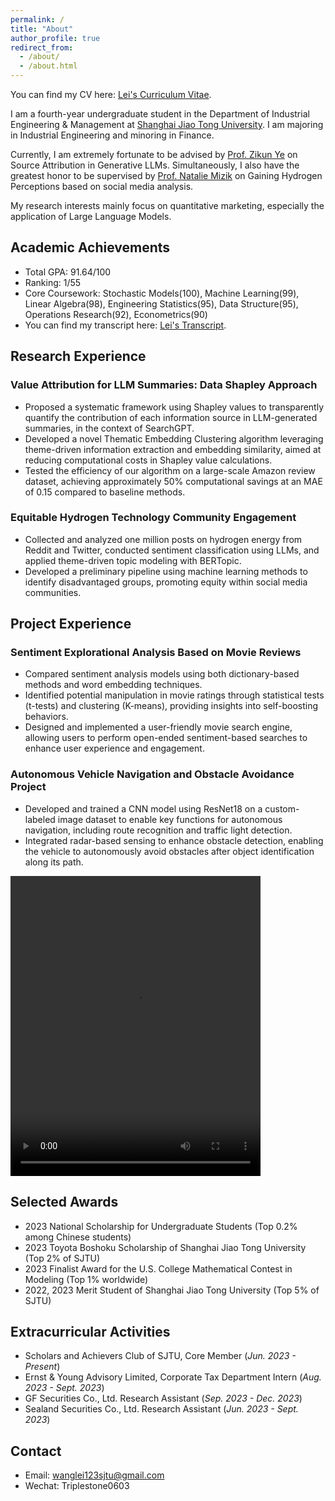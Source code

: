 ```yaml
---
permalink: /
title: "About"
author_profile: true
redirect_from: 
  - /about/
  - /about.html
---
```



You can find my CV here: [Lei's Curriculum Vitae](../Lei_CV.pdf).

I am a fourth-year undergraduate student in the Department of Industrial Engineering & Management at [Shanghai Jiao Tong University](https://en.sjtu.edu.cn/). I am majoring in Industrial Engineering and minoring in Finance.

Currently, I am extremely fortunate to be advised by [Prof. Zikun Ye](https://zikunye.com/) on Source Attribution in Generative LLMs. Simultaneously, I also have the greatest honor to be supervised by [Prof. Natalie Mizik](https://foster.uw.edu/faculty-research/directory/natalie-mizik/) on Gaining Hydrogen Perceptions based on social media analysis. 

My research interests mainly focus on quantitative marketing, especially the application of Large Language Models.

Academic Achievements
------
* Total GPA: 91.64/100
* Ranking: 1/55
* Core Coursework: Stochastic Models(100), Machine Learning(99), Linear Algebra(98), Engineering Statistics(95), Data Structure(95), Operations Research(92), Econometrics(90)
* You can find my transcript here: [Lei's Transcript](../files/Transcript.pdf).


Research Experience
------
### Value Attribution for LLM Summaries: Data Shapley Approach                   

* Proposed a systematic framework using Shapley values to transparently quantify the contribution of each
information source in LLM-generated summaries, in the context of SearchGPT.
* Developed a novel Thematic Embedding Clustering algorithm leveraging theme-driven information extraction and
embedding similarity, aimed at reducing computational costs in Shapley value calculations.
* Tested the efficiency of our algorithm on a large-scale Amazon review dataset, achieving approximately 50%
computational savings at an MAE of 0.15 compared to baseline methods.

### Equitable Hydrogen Technology Community Engagement                

* Collected and analyzed one million posts on hydrogen energy from Reddit and Twitter, conducted sentiment
classification using LLMs, and applied theme-driven topic modeling with BERTopic.
* Developed a preliminary pipeline using machine learning methods to identify disadvantaged groups, promoting
equity within social media communities.


Project Experience
------

### Sentiment Explorational Analysis Based on Movie Reviews            

* Compared sentiment analysis models using both dictionary-based methods and word embedding techniques.
* Identified potential manipulation in movie ratings through statistical tests (t-tests) and clustering (K-means),
providing insights into self-boosting behaviors.
* Designed and implemented a user-friendly movie search engine, allowing users to perform open-ended
sentiment-based searches to enhance user experience and engagement.


### Autonomous Vehicle Navigation and Obstacle Avoidance Project                   

* Developed and trained a CNN model using ResNet18 on a custom-labeled image dataset to enable key functions for autonomous navigation, including route recognition and traffic light detection.
* Integrated radar-based sensing to enhance obstacle detection, enabling the vehicle to autonomously avoid obstacles after object identification along its path.

<video width="400" height="480" controls>
  <source src="../files/self_driving_video.mp4" type="video/mp4">
  您的浏览器不支持视频标签。
</video>

Selected Awards
------
* 2023 National Scholarship for Undergraduate Students (Top 0.2% among Chinese students)
* 2023 Toyota Boshoku Scholarship of Shanghai Jiao Tong University (Top 2% of SJTU)
* 2023 Finalist Award for the U.S. College Mathematical Contest in Modeling (Top 1% worldwide) 
* 2022, 2023 Merit Student of Shanghai Jiao Tong University (Top 5% of SJTU)


Extracurricular Activities
------
* Scholars and Achievers Club of SJTU, Core Member                                                 (_Jun. 2023 - Present_)
* Ernst & Young Advisory Limited, Corporate Tax Department Intern                                 (_Aug. 2023 - Sept. 2023_)
* GF Securities Co., Ltd.   Research Assistant                                                  (_Sep. 2023 - Dec. 2023_)
* Sealand Securities Co., Ltd. Research Assistant                                             (_Jun. 2023 - Sept. 2023_)

Contact
------
* Email: wanglei123sjtu@gmail.com
* Wechat: Triplestone0603
